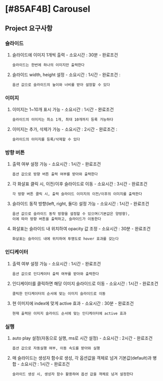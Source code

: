 # [#85AF4B] Carousel

## Project 요구사항


### 슬라이드
  1. 슬라이드에 이미지 1개씩 출력
    - 소요시간 : 30분
    - 완료조건
      ```
      슬라이드는 한번에 하나의 이미지만 출력한다
      ```
  2. 슬라이드 width, height 설정
    - 소요시간 : 1시간
    - 완료조건 : 
      ```
      옵션 값으로 슬라이드의 높이와 너비를 받아 설정할 수 있다
      ```

### 이미지
  1. 이미지는 1~10개 표시 가능
    - 소요시간 : 1시간
    - 완료조건 
      ```
      슬라이드의 이미지는 최소 1개, 최대 10개까지 등록 가능하다
      ```
  2. 이미지는 추가, 삭제가 가능
    - 소요시간 : 2시간
    - 완료조건 :
      ```
      슬라이드의 이미지를 등록/삭제할 수 있다
      ```

### 방향 버튼
  1. 출력 여부 설정 가능
    - 소요시간 : 1시간
    - 완료조건 
      ```
      옵션 값으로 방향 버튼 출력 여부를 받아와 출력한다
      ```
  2. 각 화살표 클릭 시, 이전/이후 슬라이드로 이동
    - 소요시간 : 3시간
    - 완료조건 
      ```
      각 방향 버튼 클릭 시, 출력 슬라이드 이미지의 이전/이후의 이미지를 출력한다
      ```
  3. 슬라이드 동작 방향(left, right, 둘다) 설정 가능
    - 소요시간 : 1시간
    - 완료조건
      ```
      옵션 값으로 슬라이드 동작 방향을 설정할 수 있으며(기본값은 양방향),
      이에 따라 방향 버튼을 출력하고, 슬라이드가 이동한다
      ```
  4. 화살표는 슬라이드 내 위치하여 opacity 값 조정
    - 소요시간 : 30분
    - 완료조건 
      ```
      화살표는 슬라이드 내에 위치하여 투명도로 hover 효과를 갖는다
      ```

### 인디케이터
  1. 출력 여부 설정 가능
    - 소요시간 : 1시간
    - 완료조건 
      ```
      옵션 값으로 인디케이터 출력 여부를 받아와 출력한다
      ```
  2. 인디케이터를 클릭하면 해당 이미지 슬라이드로 이동
    - 소요시간 : 1시간
    - 완료조건 
      ```
      클릭한 인디케이터의 순서에 맞는 이미지 슬라이드로 이동
      ```
  3. 현 이미지에 index에 맞게 active 효과
    - 소요시간 : 30분
    - 완료조건 
      ``` 
      현재 출력된 이미지 슬라이드 순서에 맞는 인디케이터에 active 효과
      ```

### 실행
  1. auto play 설정(자동으로 실행, ms로 시간 설정)
    - 소요시간 : 2시간
    - 완료조건 
      ```
      옵션 값으로 자동실행 여부, 이동 속도를 받아와 실행
      ```
  2. 매 슬라이드는 생성자 함수로 생성, 각 옵션값을 객체로 넘겨 기본값(default)과 병합
    - 소요시간 : 1시간
    - 완료조건 
      ```
      슬라이드 생성 시, 생성자 함수 활용하여 옵션 값을 객체로 넘겨 설정한다
      ```
